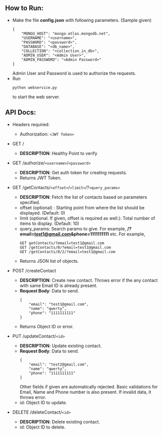 ## How to Run:
- Make the file **config.json** with following parameters. (Sample given)
    ```
    {
        "MONGO_HOST": "mongo-atlas.mongodb.net",
        "USERNAME": "<username>",
        "PASSWORD": "<password>",
        "DATABASE": "<db_name>",
        "COLLECTION": "<collection_in_db>",
        "ADMIN_USER": "<Admin User>",
        "ADMIN_PASSWORD": "<Admin Password>"
    }
    ```
    Admin User and Password is used to authorize the requests.
- Run
    ```
    python webservice.py
    ```
   to start the web server.

## API Docs:
- Headers required:
  - Authorization: `<JWT Token>`

- GET /
  - **DESCRIPTION**: Healthy Point to verify

- GET /authorize/`<username>`/`<password>`
  - **DESCRIPTION**: Get auth token for creating requests.
  - Returns JWT Token.

- GET /getContacts/`<offset>`/`<limit>`/?`<query_params>`
  - **DESCRIPTION**: Fetch the list of contacts based on parameters specified.
  - offset (optional) : Starting point from where the list should be displayed. (Default: 0)
  - limit (optional. If given, offset is required as well.): Total number of items to display. (Default: 10)
  - query_params: Search params to give. For example, **/?email=test1@gmail.com&phone=1111111111** etc. For example,
    ```
    GET getContacts/?email=test1@gmail.com
    GET /getContacts/0/?email=test1@gmail.com
    GET /getContacts/0/2/?email=test1@gmail.com
    ```
  - Returns JSON list of objects.

- POST /createContact
  - **DESCRIPTION**: Create new contact. Throws error if the any contact with same Email ID is already present.
  - **Request Body**: Data to send.
    ```
    {
        "email": "test1@gmail.com",
        "name": "qwerty",
        "phone": "1111111111"
    }
    ```
  - Returns Object ID or error.

- PUT /updateContact/`<id>`
  - **DESCRIPTION**: Update existing contact.
  - **Request Body**: Data to send.
    ```
    {
        "email": "test2@gmail.com",
        "name": "qwerty",
        "phone": "1111111111"
    }
    ```
    Other fields if given are automatically rejected. Basic validations for Email, Name and Phone number is also present. If invalid data, it throws error.
  - id: Object ID to update.

- DELETE /deleteContact/`<id>`
  - **DESCRIPTION**: Delete existing contact.
  - id: Object ID to delete.

